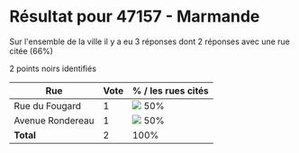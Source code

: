 # Résultat pour 47157 - Marmande

Sur l'ensemble de la ville il y a eu 3 réponses dont 2 réponses avec une rue citée (66%)

2 points noirs identifiés

| Rue | Vote | % / les rues cités|
|-----|------|-------------------|
| Rue du Fougard | 1 | <img src="../../img/bar_50.gif" />&nbsp;50%|
| Avenue Rondereau | 1 | <img src="../../img/bar_50.gif" />&nbsp;50%|
| **Total** | 2 | 100%|
